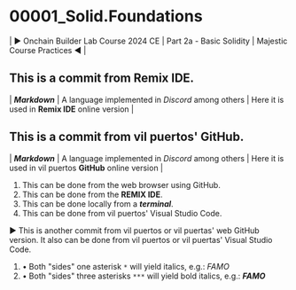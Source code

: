 # 00001_Solid.Foundations
| ► Onchain Builder Lab Course 2024 CE | Part 2a - Basic Solidity | Majestic Course Practices ◄ |

## This is a commit from Remix IDE.

| ***Markdown*** | A language implemented in *Discord* among others | Here it is used in **Remix IDE** online version |

## This is a commit from vil puertos' GitHub.

| ***Markdown*** | A language implemented in *Discord* among others | Here it is used in vil puertos **GitHub** online version |
1. This can be done from the web browser using GitHub.
2. This can be done from the **REMIX IDE**.
3. This can be done locally from a ***terminal***.
4. This can be done from vil puertos' Visual Studio Code.

► This is another commit from vil puertos or vil puertas' web GitHub version. It also can be done from vil puertos or vil puertas' Visual Studio Code.

1. • Both "sides" one asterisk `*` will yield italics, e.g.: *FAMO*
2. • Both "sides" three asterisks `***` will yield bold italics, e.g.: ***FAMO***
